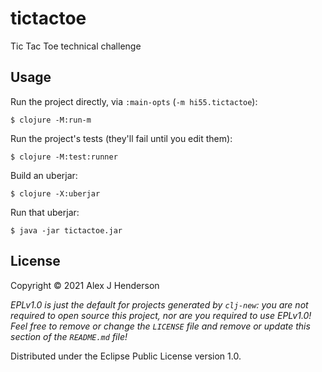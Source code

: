 # tictactoe

Tic Tac Toe technical challenge

## Usage

Run the project directly, via `:main-opts` (`-m hi55.tictactoe`):

    $ clojure -M:run-m

Run the project's tests (they'll fail until you edit them):

    $ clojure -M:test:runner

Build an uberjar:

    $ clojure -X:uberjar


Run that uberjar:

    $ java -jar tictactoe.jar


## License

Copyright © 2021 Alex J Henderson

_EPLv1.0 is just the default for projects generated by `clj-new`: you are not_
_required to open source this project, nor are you required to use EPLv1.0!_
_Feel free to remove or change the `LICENSE` file and remove or update this_
_section of the `README.md` file!_

Distributed under the Eclipse Public License version 1.0.

